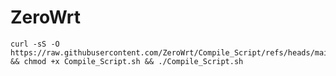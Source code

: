 # ZeroWrt
   ```shell
curl -sS -O https://raw.githubusercontent.com/ZeroWrt/Compile_Script/refs/heads/main/Compile_Script.sh && chmod +x Compile_Script.sh && ./Compile_Script.sh
   ```
